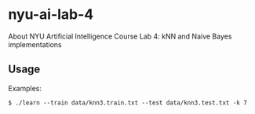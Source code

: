 # nyu-ai-lab-4

About NYU Artificial Intelligence Course Lab 4: kNN and Naive Bayes implementations

## Usage

Examples:

```
$ ./learn --train data/knn3.train.txt --test data/knn3.test.txt -k 7
```
